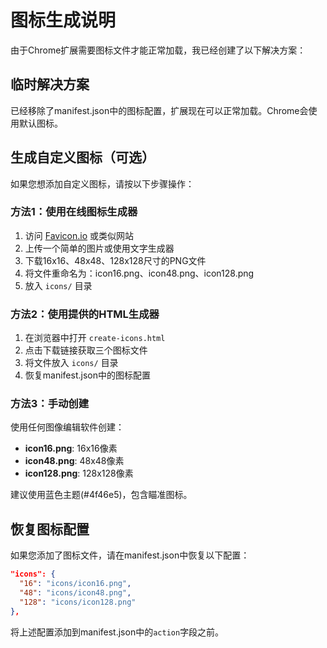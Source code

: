 # 图标生成说明

由于Chrome扩展需要图标文件才能正常加载，我已经创建了以下解决方案：

## 临时解决方案

已经移除了manifest.json中的图标配置，扩展现在可以正常加载。Chrome会使用默认图标。

## 生成自定义图标（可选）

如果您想添加自定义图标，请按以下步骤操作：

### 方法1：使用在线图标生成器
1. 访问 [Favicon.io](https://favicon.io/) 或类似网站
2. 上传一个简单的图片或使用文字生成器
3. 下载16x16、48x48、128x128尺寸的PNG文件
4. 将文件重命名为：icon16.png、icon48.png、icon128.png
5. 放入 `icons/` 目录

### 方法2：使用提供的HTML生成器
1. 在浏览器中打开 `create-icons.html`
2. 点击下载链接获取三个图标文件
3. 将文件放入 `icons/` 目录
4. 恢复manifest.json中的图标配置

### 方法3：手动创建
使用任何图像编辑软件创建：
- **icon16.png**: 16x16像素
- **icon48.png**: 48x48像素
- **icon128.png**: 128x128像素

建议使用蓝色主题(#4f46e5)，包含瞄准图标。

## 恢复图标配置

如果您添加了图标文件，请在manifest.json中恢复以下配置：

```json
"icons": {
  "16": "icons/icon16.png",
  "48": "icons/icon48.png",
  "128": "icons/icon128.png"
},
```

将上述配置添加到manifest.json中的`action`字段之前。